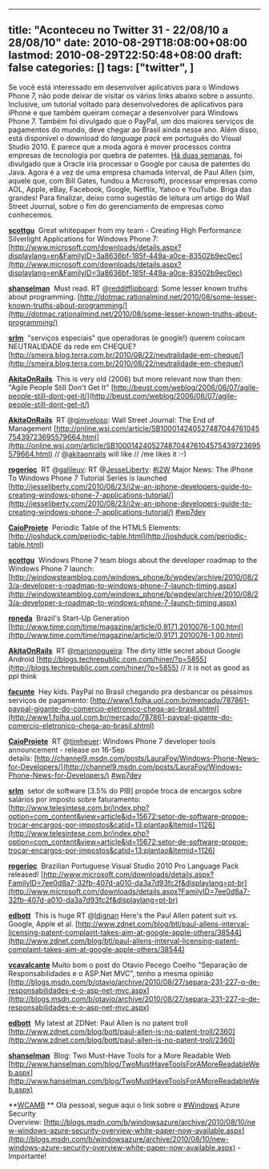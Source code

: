 
---
title: "Aconteceu no Twitter 31 - 22/08/10 a 28/08/10"
date: 2010-08-29T18:08:00+08:00
lastmod: 2010-08-29T22:50:48+08:00
draft: false
categories: []
tags: ["twitter", ]
---


Se você está interessado em desenvolver aplicativos para o Windows Phone 7, não pode deixar de visitar os vários links abaixo sobre o assunto. Inclusive, um tutorial voltado para desenvolvedores de aplicativos para iPhone e que também queiram começar a desenvolver para Windows Phone 7. Também foi divulgado que o PayPal, um dos maiores serviços de pagamentos do mundo, deve chegar ao Brasil ainda nesse ano. Além disso, está disponível o download do *language pack* em português do Visual Studio 2010. E parece que a moda agora é mover processos contra empresas de tecnologia por quebra de patentes. [Há duas semanas](http://oneda.mvps.org/blog/post/2010/08/15/Aconteceu-no-Twitter-29-080810-a-140810.aspx "Aconteceu no Twitter 29 - 08/08/10 a 14/08/10"), foi divulgado que a Oracle iria processar o Google por causa de patentes do Java. Agora é a vez de uma empresa chamada Interval, de Paul Allen (sim, aquele que, com Bill Gates, fundou a Microsoft), processar empresas como AOL, Apple, eBay, Facebook, Google, Netflix, Yahoo e YouTube. Briga das grandes! Para finalizar, deixo como sugestão de leitura um artigo do Wall Street Journal, sobre o fim do gerenciamento de empresas como conhecemos.

<span class="status-body"><span class="status-content">**[scottgu](http://twitter.com/scottgu)**  <span class="entry-content">Great whitepaper from my team - Creating High Performance Silverlight Applications for Windows Phone 7:   
[http://www.microsoft.com/downloads/details.aspx?displaylang=en&FamilyID=3a8636bf-185f-449a-a0ce-83502b9ec0ec](http://www.microsoft.com/downloads/details.aspx?displaylang=en&FamilyID=3a8636bf-185f-449a-a0ce-83502b9ec0ec)</span></span></span>

<span class="status-body"><span class="status-content"><span class="entry-content"><span class="status-body"><span class="status-content">**[shanselman](http://twitter.com/shanselman)**  <span class="entry-content">Must read. RT @[redditflipboard](http://twitter.com/redditflipboard): Some lesser known truths about programming. [http://dotmac.rationalmind.net/2010/08/some-lesser-known-truths-about-programming/](http://dotmac.rationalmind.net/2010/08/some-lesser-known-truths-about-programming/)</span></span></span></span></span></span>

<span class="status-body"><span class="status-content"><span class="entry-content"><span class="status-body"><span class="status-content"><span class="entry-content"><span class="status-body"><span class="status-content">**[srlm](http://twitter.com/srlm)**  <span class="entry-content">"serviços especiais" que operadoras (e google!) querem colocam NEUTRALIDADE da rede em CHEQUE? [http://smeira.blog.terra.com.br/2010/08/22/neutralidade-em-cheque/](http://smeira.blog.terra.com.br/2010/08/22/neutralidade-em-cheque/)</span></span></span></span></span></span></span></span></span>

<span class="status-body"><span class="status-content"><span class="entry-content"><span class="status-body"><span class="status-content"><span class="entry-content"><span class="status-body"><span class="status-content"><span class="entry-content"><span class="status-body"><span class="status-content">**[AkitaOnRails](http://twitter.com/AkitaOnRails)**  <span class="entry-content">This is very old (2006) but more relevant now than then: "Agile People Still Don't Get It" [http://beust.com/weblog/2006/06/07/agile-people-still-dont-get-it/](http://beust.com/weblog/2006/06/07/agile-people-still-dont-get-it/)</span></span></span></span></span></span></span></span></span></span></span></span>

<span class="status-body"><span class="status-content"><span class="entry-content"><span class="status-body"><span class="status-content"><span class="entry-content"><span class="status-body"><span class="status-content"><span class="entry-content"><span class="status-body"><span class="status-content"><span class="entry-content"><span class="status-body"><span class="status-content">**[AkitaOnRails](http://twitter.com/AkitaOnRails)**  <span class="entry-content">RT @[gjmveloso](http://twitter.com/gjmveloso): Wall Street Journal: The End of Management [http://online.wsj.com/article/SB10001424052748704476104575439723695579664.html](http://online.wsj.com/article/SB10001424052748704476104575439723695579664.html) // @[akitaonrails](http://twitter.com/akitaonrails) will like // /me likes it :-)</span></span></span></span></span></span></span></span></span></span></span></span></span></span></span>

<span class="status-body"><span class="status-content"><span class="entry-content"><span class="status-body"><span class="status-content"><span class="entry-content"><span class="status-body"><span class="status-content"><span class="entry-content"><span class="status-body"><span class="status-content"><span class="entry-content"><span class="status-body"><span class="status-content"><span class="entry-content"><span class="status-body"><span class="status-content">**[rogerioc](http://twitter.com/rogerioc)**  <span class="entry-content">RT @[galileuv](http://twitter.com/galileuv): RT @[JesseLiberty](http://twitter.com/JesseLiberty): [#i2W](http://twitter.com/search?q=%23i2W "#i2W") Major News: The iPhone To Windows Phone 7 Tutorial Series is launched   
[http://jesseliberty.com/2010/08/23/i2w-an-iphone-developers-guide-to-creating-windows-phone-7-applications-tutorial/](http://jesseliberty.com/2010/08/23/i2w-an-iphone-developers-guide-to-creating-windows-phone-7-applications-tutorial/) [#wp7dev](http://twitter.com/search?q=%23wp7dev "#wp7dev")</span></span></span></span></span></span></span></span></span></span></span></span></span></span></span></span></span></span>

<span class="status-body"><span class="status-content"><span class="entry-content"><span class="status-body"><span class="status-content"><span class="entry-content"><span class="status-body"><span class="status-content"><span class="entry-content"><span class="status-body"><span class="status-content"><span class="entry-content"><span class="status-body"><span class="status-content"><span class="entry-content"><span class="status-body"><span class="status-content"><span class="entry-content"><span class="status-body"><span class="status-content">**[CaioProiete](http://twitter.com/CaioProiete)**  <span class="entry-content">Periodic Table of the HTML5 Elements: [http://joshduck.com/periodic-table.html](http://joshduck.com/periodic-table.html)</span></span></span></span></span></span></span></span></span></span></span></span></span></span></span></span></span></span></span></span></span>

<span class="status-body"><span class="status-content"><span class="entry-content"><span class="status-body"><span class="status-content"><span class="entry-content"><span class="status-body"><span class="status-content"><span class="entry-content"><span class="status-body"><span class="status-content"><span class="entry-content"><span class="status-body"><span class="status-content"><span class="entry-content"><span class="status-body"><span class="status-content"><span class="entry-content"><span class="status-body"><span class="status-content"><span class="entry-content"><span class="status-body"><span class="status-content">**[scottgu](http://twitter.com/scottgu)**  <span class="entry-content">Windows Phone 7 team blogs about the developer roadmap to the Windows Phone 7 launch:   
[http://windowsteamblog.com/windows_phone/b/wpdev/archive/2010/08/23/a-developer-s-roadmap-to-windows-phone-7-launch-timing.aspx](http://windowsteamblog.com/windows_phone/b/wpdev/archive/2010/08/23/a-developer-s-roadmap-to-windows-phone-7-launch-timing.aspx)</span></span></span></span></span></span></span></span></span></span></span></span></span></span></span></span></span></span></span></span></span></span></span></span>

<span class="status-body"><span class="status-content"><span class="entry-content"><span class="status-body"><span class="status-content"><span class="entry-content"><span class="status-body"><span class="status-content"><span class="entry-content"><span class="status-body"><span class="status-content"><span class="entry-content"><span class="status-body"><span class="status-content"><span class="entry-content"><span class="status-body"><span class="status-content"><span class="entry-content"><span class="status-body"><span class="status-content"><span class="entry-content"><span class="status-body"><span class="status-content"><span class="entry-content"><span class="status-body"><span class="status-content">**[roneda](http://twitter.com/roneda)**  <span class="entry-content">Brazil's Start-Up Generation [http://www.time.com/time/magazine/article/0,9171,2010076-1,00.html](http://www.time.com/time/magazine/article/0,9171,2010076-1,00.html)</span></span></span></span></span></span></span></span></span></span></span></span></span></span></span></span></span></span></span></span></span></span></span></span></span></span></span>

<span class="status-body"><span class="status-content"><span class="entry-content"><span class="status-body"><span class="status-content"><span class="entry-content"><span class="status-body"><span class="status-content"><span class="entry-content"><span class="status-body"><span class="status-content"><span class="entry-content"><span class="status-body"><span class="status-content"><span class="entry-content"><span class="status-body"><span class="status-content"><span class="entry-content"><span class="status-body"><span class="status-content"><span class="entry-content"><span class="status-body"><span class="status-content"><span class="entry-content"><span class="status-body"><span class="status-content"><span class="entry-content"><span class="status-body"><span class="status-content">**[AkitaOnRails](http://twitter.com/AkitaOnRails)**  <span class="entry-content">RT @[marionogueira](http://twitter.com/marionogueira): The dirty little secret about Google Android [http://blogs.techrepublic.com.com/hiner/?p=5855](http://blogs.techrepublic.com.com/hiner/?p=5855) // it is not as good as ppl think</span></span></span></span></span></span></span></span></span></span></span></span></span></span></span></span></span></span></span></span></span></span></span></span></span></span></span></span></span></span>

<span class="status-body"><span class="status-content"><span class="entry-content"><span class="status-body"><span class="status-content"><span class="entry-content"><span class="status-body"><span class="status-content"><span class="entry-content"><span class="status-body"><span class="status-content"><span class="entry-content"><span class="status-body"><span class="status-content"><span class="entry-content"><span class="status-body"><span class="status-content"><span class="entry-content"><span class="status-body"><span class="status-content"><span class="entry-content"><span class="status-body"><span class="status-content"><span class="entry-content"><span class="status-body"><span class="status-content"><span class="entry-content"><span class="status-body"><span class="status-content"><span class="entry-content"><span class="status-body"><span class="status-content">**[facunte](http://twitter.com/facunte)**  <span class="entry-content">Hey kids. PayPal no Brasil chegando pra desbancar os péssimos serviços de pagamento: [http://www1.folha.uol.com.br/mercado/787861-paypal-gigante-do-comercio-eletronico-chega-ao-brasil.shtml](http://www1.folha.uol.com.br/mercado/787861-paypal-gigante-do-comercio-eletronico-chega-ao-brasil.shtml)</span></span></span></span></span></span></span></span></span></span></span></span></span></span></span></span></span></span></span></span></span></span></span></span></span></span></span></span></span></span></span></span></span>

<span class="status-body"><span class="status-content"><span class="entry-content"><span class="status-body"><span class="status-content"><span class="entry-content"><span class="status-body"><span class="status-content"><span class="entry-content"><span class="status-body"><span class="status-content"><span class="entry-content"><span class="status-body"><span class="status-content"><span class="entry-content"><span class="status-body"><span class="status-content"><span class="entry-content"><span class="status-body"><span class="status-content"><span class="entry-content"><span class="status-body"><span class="status-content"><span class="entry-content"><span class="status-body"><span class="status-content"><span class="entry-content"><span class="status-body"><span class="status-content"><span class="entry-content"><span class="status-body"><span class="status-content"><span class="entry-content"><span class="status-body"><span class="status-content">**[CaioProiete](http://twitter.com/CaioProiete)**  <span class="entry-content">RT @[timheuer](http://twitter.com/timheuer): Windows Phone 7 developer tools announcement - release on 16-Sep details: [http://channel9.msdn.com/posts/LauraFoy/Windows-Phone-News-for-Developers/](http://channel9.msdn.com/posts/LauraFoy/Windows-Phone-News-for-Developers/) [#wp7dev](http://twitter.com/search?q=%23wp7dev "#wp7dev")</span></span></span></span></span></span></span></span></span></span></span></span></span></span></span></span></span></span></span></span></span></span></span></span></span></span></span></span></span></span></span></span></span></span></span></span>

<span class="status-body"><span class="status-content"><span class="entry-content"><span class="status-body"><span class="status-content"><span class="entry-content"><span class="status-body"><span class="status-content"><span class="entry-content"><span class="status-body"><span class="status-content"><span class="entry-content"><span class="status-body"><span class="status-content"><span class="entry-content"><span class="status-body"><span class="status-content"><span class="entry-content"><span class="status-body"><span class="status-content"><span class="entry-content"><span class="status-body"><span class="status-content"><span class="entry-content"><span class="status-body"><span class="status-content"><span class="entry-content"><span class="status-body"><span class="status-content"><span class="entry-content"><span class="status-body"><span class="status-content"><span class="entry-content"><span class="status-body"><span class="status-content"><span class="entry-content"><span class="status-body"><span class="status-content">**[srlm](http://twitter.com/srlm)**  <span class="entry-content">setor de software [3.5% do PIB] propõe troca de encargos sobre salários por imposto sobre faturamento:  
[http://www.telesintese.com.br/index.php?option=com_content&view=article&id=15672:setor-de-software-propoe-trocar-encargos-por-impostos&catid=13:plantao&Itemid=1126](http://www.telesintese.com.br/index.php?option=com_content&view=article&id=15672:setor-de-software-propoe-trocar-encargos-por-impostos&catid=13:plantao&Itemid=1126)</span></span></span></span></span></span></span></span></span></span></span></span></span></span></span></span></span></span></span></span></span></span></span></span></span></span></span></span></span></span></span></span></span></span></span></span></span></span></span>

<span class="status-body"><span class="status-content"><span class="entry-content"><span class="status-body"><span class="status-content"><span class="entry-content"><span class="status-body"><span class="status-content"><span class="entry-content"><span class="status-body"><span class="status-content"><span class="entry-content"><span class="status-body"><span class="status-content"><span class="entry-content"><span class="status-body"><span class="status-content"><span class="entry-content"><span class="status-body"><span class="status-content"><span class="entry-content"><span class="status-body"><span class="status-content"><span class="entry-content"><span class="status-body"><span class="status-content"><span class="entry-content"><span class="status-body"><span class="status-content"><span class="entry-content"><span class="status-body"><span class="status-content"><span class="entry-content"><span class="status-body"><span class="status-content"><span class="entry-content"><span class="status-body"><span class="status-content"><span class="entry-content"><span class="status-body"><span class="status-content">**[rogerioc](http://twitter.com/rogerioc)**  <span class="entry-content">Brazilian Portuguese Visual Studio 2010 Pro Language Pack released! [http://www.microsoft.com/downloads/details.aspx?FamilyID=7ee0d8a7-32fb-407d-a010-da3a7d93fc2f&displaylang=pt-br](http://www.microsoft.com/downloads/details.aspx?FamilyID=7ee0d8a7-32fb-407d-a010-da3a7d93fc2f&displaylang=pt-br)</span></span></span></span></span></span></span></span></span></span></span></span></span></span></span></span></span></span></span></span></span></span></span></span></span></span></span></span></span></span></span></span></span></span></span></span></span></span></span></span></span></span>

<span class="status-body"><span class="status-content"><span class="entry-content"><span class="status-body"><span class="status-content"><span class="entry-content"><span class="status-body"><span class="status-content"><span class="entry-content"><span class="status-body"><span class="status-content"><span class="entry-content"><span class="status-body"><span class="status-content"><span class="entry-content"><span class="status-body"><span class="status-content"><span class="entry-content"><span class="status-body"><span class="status-content"><span class="entry-content"><span class="status-body"><span class="status-content"><span class="entry-content"><span class="status-body"><span class="status-content"><span class="entry-content"><span class="status-body"><span class="status-content"><span class="entry-content"><span class="status-body"><span class="status-content"><span class="entry-content"><span class="status-body"><span class="status-content"><span class="entry-content"><span class="status-body"><span class="status-content"><span class="entry-content"><span class="status-body"><span class="status-content"><span class="entry-content"><span class="status-body"><span class="status-content">**[edbott](http://twitter.com/edbott)**  <span class="entry-content">This is huge RT @[ldignan](http://twitter.com/ldignan) Here's the Paul Allen patent suit vs. Google, Apple et al. [http://www.zdnet.com/blog/btl/paul-allens-interval-licensing-patent-complaint-takes-aim-at-google-apple-others/38544](http://www.zdnet.com/blog/btl/paul-allens-interval-licensing-patent-complaint-takes-aim-at-google-apple-others/38544)</span></span></span></span></span></span></span></span></span></span></span></span></span></span></span></span></span></span></span></span></span></span></span></span></span></span></span></span></span></span></span></span></span></span></span></span></span></span></span></span></span></span></span></span></span>

<span class="status-body"><span class="status-content"><span class="entry-content"><span class="status-body"><span class="status-content"><span class="entry-content"><span class="status-body"><span class="status-content"><span class="entry-content"><span class="status-body"><span class="status-content"><span class="entry-content"><span class="status-body"><span class="status-content"><span class="entry-content"><span class="status-body"><span class="status-content"><span class="entry-content"><span class="status-body"><span class="status-content"><span class="entry-content"><span class="status-body"><span class="status-content"><span class="entry-content"><span class="status-body"><span class="status-content"><span class="entry-content"><span class="status-body"><span class="status-content"><span class="entry-content"><span class="status-body"><span class="status-content"><span class="entry-content"><span class="status-body"><span class="status-content"><span class="entry-content"><span class="status-body"><span class="status-content"><span class="entry-content"><span class="status-body"><span class="status-content"><span class="entry-content"><span class="status-body"><span class="status-content"><span class="status-body"><span class="status-content">**[vcavalcante](http://twitter.com/vcavalcante)** <span class="entry-content">Muito bom o post do Otavio Pecego Coelho "Separação de Responsabilidades e o ASP.Net MVC", tenho a mesma opinião   
[http://blogs.msdn.com/b/otavio/archive/2010/08/27/separa-231-227-o-de-responsabilidades-e-o-asp-net-mvc.aspx](http://blogs.msdn.com/b/otavio/archive/2010/08/27/separa-231-227-o-de-responsabilidades-e-o-asp-net-mvc.aspx)</span></span></span></span></span></span></span></span></span></span></span></span></span></span></span></span></span></span></span></span></span></span></span></span></span></span></span></span></span></span></span></span></span></span></span></span></span></span></span></span></span></span></span></span></span></span></span>

<span class="status-body"><span class="status-content"><span class="entry-content"><span class="status-body"><span class="status-content"><span class="entry-content"><span class="status-body"><span class="status-content"><span class="entry-content"><span class="status-body"><span class="status-content"><span class="entry-content"><span class="status-body"><span class="status-content"><span class="entry-content"><span class="status-body"><span class="status-content"><span class="entry-content"><span class="status-body"><span class="status-content"><span class="entry-content"><span class="status-body"><span class="status-content"><span class="entry-content"><span class="status-body"><span class="status-content"><span class="entry-content"><span class="status-body"><span class="status-content"><span class="entry-content"><span class="status-body"><span class="status-content"><span class="entry-content"><span class="status-body"><span class="status-content"><span class="entry-content"><span class="status-body"><span class="status-content"><span class="entry-content"><span class="status-body"><span class="status-content"><span class="entry-content"><span class="status-body"><span class="status-content"><span class="status-body"><span class="status-content"><span class="entry-content"><span class="status-body"><span class="status-content">**[edbott](http://twitter.com/edbott)**  <span class="entry-content">My latest at ZDNet: Paul Allen is no patent troll [http://www.zdnet.com/blog/bott/paul-allen-is-no-patent-troll/2360](http://www.zdnet.com/blog/bott/paul-allen-is-no-patent-troll/2360)</span></span></span></span></span></span></span></span></span></span></span></span></span></span></span></span></span></span></span></span></span></span></span></span></span></span></span></span></span></span></span></span></span></span></span></span></span></span></span></span></span></span></span></span></span></span></span></span></span></span>

<span class="status-body"><span class="status-content"><span class="entry-content"><span class="status-body"><span class="status-content"><span class="entry-content"><span class="status-body"><span class="status-content"><span class="entry-content"><span class="status-body"><span class="status-content"><span class="entry-content"><span class="status-body"><span class="status-content"><span class="entry-content"><span class="status-body"><span class="status-content"><span class="entry-content"><span class="status-body"><span class="status-content"><span class="entry-content"><span class="status-body"><span class="status-content"><span class="entry-content"><span class="status-body"><span class="status-content"><span class="entry-content"><span class="status-body"><span class="status-content"><span class="entry-content"><span class="status-body"><span class="status-content"><span class="entry-content"><span class="status-body"><span class="status-content"><span class="entry-content"><span class="status-body"><span class="status-content"><span class="entry-content"><span class="status-body"><span class="status-content"><span class="entry-content"><span class="status-body"><span class="status-content"><span class="status-body"><span class="status-content"><span class="entry-content"><span class="status-body"><span class="status-content"><span class="entry-content"><span class="status-body"><span class="status-content">**[shanselman](http://twitter.com/shanselman)**  <span class="entry-content">Blog: Two Must-Have Tools for a More Readable Web [http://www.hanselman.com/blog/TwoMustHaveToolsForAMoreReadableWeb.aspx](http://www.hanselman.com/blog/TwoMustHaveToolsForAMoreReadableWeb.aspx)</span></span></span></span></span></span></span></span></span></span></span></span></span></span></span></span></span></span></span></span></span></span></span></span></span></span></span></span></span></span></span></span></span></span></span></span></span></span></span></span></span></span></span></span></span></span></span></span></span></span></span></span></span>

<span class="status-body"><span class="status-content"><span class="entry-content"><span class="status-body"><span class="status-content"><span class="entry-content"><span class="status-body"><span class="status-content"><span class="entry-content"><span class="status-body"><span class="status-content"><span class="entry-content"><span class="status-body"><span class="status-content"><span class="entry-content"><span class="status-body"><span class="status-content"><span class="entry-content"><span class="status-body"><span class="status-content"><span class="entry-content"><span class="status-body"><span class="status-content"><span class="entry-content"><span class="status-body"><span class="status-content"><span class="entry-content"><span class="status-body"><span class="status-content"><span class="entry-content"><span class="status-body"><span class="status-content"><span class="entry-content"><span class="status-body"><span class="status-content"><span class="entry-content"><span class="status-body"><span class="status-content"><span class="entry-content"><span class="status-body"><span class="status-content"><span class="entry-content"><span class="status-body"><span class="status-content"><span class="status-body"><span class="status-content"><span class="entry-content"><span class="status-body"><span class="status-content"><span class="entry-content"><span class="status-body"><span class="status-content"><span class="entry-content"><span class="status-body"><span class="status-content">**[WCAMB](http://twitter.com/WCAMB) ** <span class="entry-content">Olá pessoal, segue aqui o link sobre o [#Windows](http://twitter.com/search?q=%23Windows "#Windows") Azure Security Overview: [http://blogs.msdn.com/b/windowsazure/archive/2010/08/10/new-windows-azure-security-overview-white-paper-now-available.aspx](http://blogs.msdn.com/b/windowsazure/archive/2010/08/10/new-windows-azure-security-overview-white-paper-now-available.aspx) - Importante!</span></span></span></span></span></span></span></span></span></span></span></span></span></span></span></span></span></span></span></span></span></span></span></span></span></span></span></span></span></span></span></span></span></span></span></span></span></span></span></span></span></span></span></span></span></span></span></span></span></span></span></span></span></span></span></span>

